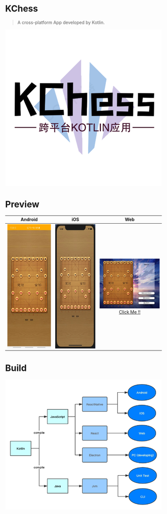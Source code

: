 # KChess

> A cross-platform App developed by Kotlin.

![KChess](https://raw.githubusercontent.com/YvesCheung/KChess/master/Art/logo512.png)


# Preview

| Android    | iOS        | Web       |
| :--------: | :--------: |:--------: |
| <img width="187" height="400" src="https://raw.githubusercontent.com/YvesCheung/KChess/master/Art/Android.jpg"/>|<img width="187" height="400" src="https://raw.githubusercontent.com/YvesCheung/KChess/master/Art/iOS.jpg"/>| <div><img width="280" height="160" src="https://raw.githubusercontent.com/YvesCheung/KChess/master/Art/Web.jpg"/><Br/><a href="https://yvescheung.github.io/KChess/">Click Me !!</a></div>|

# Build

![](https://raw.githubusercontent.com/YvesCheung/KChess/master/Art/build.png)

